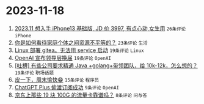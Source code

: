 # 2023-11-18

1. [2023.11 想入手 iPhone13 基础版, JD 价 3997, 有点心动,女生用](https://www.v2ex.com/t/992986) `26条评论` `iPhone`
1. [你是如何看待家庭个体之间资源不平等的？](https://www.v2ex.com/t/992972) `23条评论` `生活`
1. [Linux 部署 gitea。无法用 service 启动](https://www.v2ex.com/t/992990) `19条评论` `Linux`
1. [OpenAI 宣布领导层换届](https://www.v2ex.com/t/992983) `19条评论` `OpenAI`
1. [[吐槽] 有些公司要求精通 Java +golang+带领团队，给 10k-12k，怎么想的？](https://www.v2ex.com/t/992979) `19条评论` `职场话题`
1. [皮一下，周末愉快😁](https://www.v2ex.com/t/992974) `15条评论` `程序员`
1. [ChatGPT Plus 偷渡订阅成功](https://www.v2ex.com/t/992980) `9条评论` `OpenAI`
1. [京东上那些 19 块 100G 的流量卡靠谱吗？](https://www.v2ex.com/t/992998) `8条评论` `问与答`
